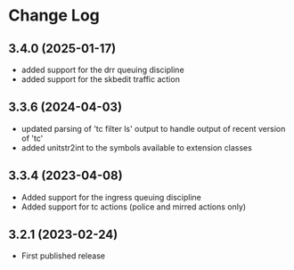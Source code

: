 Change Log
==========

3.4.0 (2025-01-17)
------------------

- added support for the drr queuing discipline
- added support for the skbedit traffic action


3.3.6 (2024-04-03)
------------------

- updated parsing of 'tc filter ls' output to handle output of recent
  version of 'tc'
- added unitstr2int to the symbols available to extension classes


3.3.4 (2023-04-08)
------------------

- Added support for the ingress queuing discipline
- Added support for tc actions (police and mirred actions only)


3.2.1 (2023-02-24)
------------------

- First published release
